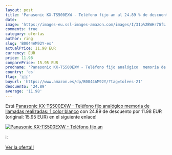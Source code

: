 ```yaml
---
layout: post
title: 'Panasonic KX-TS500EXW - Teléfono fijo an al 24.89 % de descuento'
date: 
image: 'https://images-eu.ssl-images-amazon.com/images/I/31p%2BWHr7GfL._SL200_.jpg'
comments: true
category: ofertas
author: ring
slug: 'B0044AM92Y-es'
actualPrice: 11.98 EUR
currency: EUR
price: 11.98
comparePrice: 15.95 EUR
prodname: 'Panasonic KX-TS500EXW - Teléfono fijo analógico  memoria de llamadas realizadas: 1   color blanco'
country: 'es'
flag: '🇪🇸'
buyurl: 'https://www.amazon.es/dp/B0044AM92Y/?tag=tolees-21'
descuento: '24.89'
average: '11.98'
---
```


Está [Panasonic KX-TS500EXW - Teléfono fijo analógico  memoria de llamadas realizadas: 1   color blanco](https://www.amazon.es/dp/B0044AM92Y/?tag=tolees-21) con 24.89 de descuento por 11.98 EUR (original: 15.95 EUR) en el siguiente enlace!

[![Panasonic KX-TS500EXW - Teléfono fijo an](https://images-eu.ssl-images-amazon.com/images/I/31p%2BWHr7GfL._SL200_.jpg)](https://www.amazon.es/dp/B0044AM92Y/?tag=tolees-21)

ℹ️:


[Ver la oferta!!](https://www.amazon.es/dp/B0044AM92Y/?tag=tolees-21)
